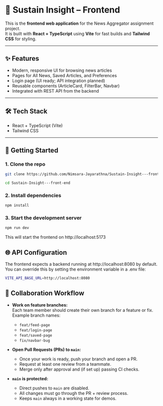 # 📰 Sustain Insight – Frontend

This is the **frontend web application** for the News Aggregator assignment project.  
It is built with **React + TypeScript** using **Vite** for fast builds and **Tailwind CSS** for styling.

---

## ✨ Features
- Modern, responsive UI for browsing news articles
- Pages for All News, Saved Articles, and Preferences
- Login page (UI ready; API integration planned)
- Reusable components (ArticleCard, FilterBar, Navbar)
- Integrated with REST API from the backend

---

## 🛠 Tech Stack
- React + TypeScript (Vite)
- Tailwind CSS

---

## 🚀 Getting Started

### 1. Clone the repo
```bash
git clone https://github.com/Nimsara-Jayarathna/Sustain-Insight---front-end.git
```
```bash
cd Sustain-Insight---front-end
```
### 2. Install dependencies
```bash
npm install
```
### 3. Start the development server
```bash
npm run dev
```

This will start the frontend on http://localhost:5173

## 🌐 API Configuration
The frontend expects a backend running at http://localhost:8080 by default.
You can override this by setting the environment variable in a .env file:
```bash
VITE_API_BASE_URL=http://localhost:8080
```

## 👥 Collaboration Workflow

- **Work on feature branches:**  
  Each team member should create their own branch for a feature or fix.  
  Example branch names:
  - `feat/feed-page`
  - `feat/login-page`
  - `feat/saved-page`
  - `fix/navbar-bug`

- **Open Pull Requests (PRs) to `main`:**  
  - Once your work is ready, push your branch and open a PR.  
  - Request at least one review from a teammate.  
  - Merge only after approval and (if set up) passing CI checks.

- **`main` is protected:**  
  - Direct pushes to `main` are disabled.  
  - All changes must go through the PR + review process.  
  - Keeps `main` always in a working state for demos.
